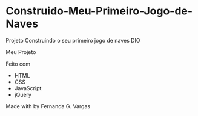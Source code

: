 # Construido-Meu-Primeiro-Jogo-de-Naves
Projeto Construindo o seu primeiro jogo de naves DIO

Meu Projeto 

Feito com 
- HTML
- CSS
- JavaScript
- jQuery



Made with by Fernanda G. Vargas

